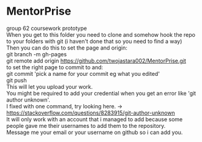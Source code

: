 # MentorPrise
group 62 coursework prototype <br>
When you get to this folder you need to clone and somehow hook the repo to your folders with git (i haven't done that so you need to find a way) <br>
Then you can do this to set the page and origin: <br>
  git branch -m gh-pages                                                   <br>
  git remote add origin https://github.com/twojastara002/MentorPrise.git   <br>
to set the right page to commit to and: <br>
  git commit 'pick a name for your commit eg what you edited'  <br>
  git push <br>
This will let you upload your work. <br>
You might be required to add your credential when you get an error like 'git author unknown'. <br>
I fixed with one command, try looking here. -> https://stackoverflow.com/questions/8283915/git-author-unknown <br>
It will only work with an account that i managed to add because some people gave me their usernames to add them to the repository. <br>
Message me your email or your username on github so i can add you. <br>

